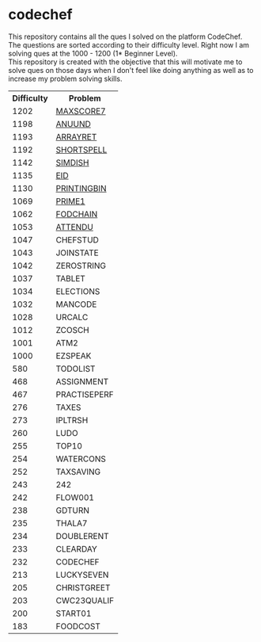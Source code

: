 # codechef
This repository contains all the ques I solved on the platform CodeChef.<br>
The questions are sorted according to their difficulty level. Right now I am solving ques at the 1000 - 1200 (1* Beginner Level).<br>
This repository is created with the objective that this will motivate me to solve ques on those days when I don't feel like doing anything as well as to increase my problem solving skills.

<table>
  <tr>
    <th>Difficulty</th>
    <th>Problem</th>
  </tr>
  <tr>
    <td>1202</td>
    <td><a href="https://www.codechef.com/problems/MAXSCORE7">MAXSCORE7</a></td>
  </tr>
  <tr>
    <td>1198</td>
    <td><a href="https://www.codechef.com/problems/ANUUND">ANUUND</a></td>
  </tr>
  <tr>
    <td>1193</td>
    <td><a href="https://www.codechef.com/problems/ARRAYRET">ARRAYRET</a></td>
  </tr>
  <tr>
    <td>1192</td>
    <td><a href="https://www.codechef.com/problems/SHORTSPELL">SHORTSPELL</a></td>
  </tr>
  <tr>
    <td>1142</td>
    <td><a href="https://www.codechef.com/problems/SIMDISH">SIMDISH</a></td>
  </tr>
  <tr>
    <td>1135</td>
    <td><a href="https://www.codechef.com/problems/EID">EID</a></td>
  </tr>
  <tr>
    <td>1130</td>
    <td><a href="https://www.codechef.com/problems/PRINTINGBIN">PRINTINGBIN</a></td>
  </tr>
  <tr>
    <td>1069</td>
    <td><a href="https://www.codechef.com/problems/PRIME1">PRIME1</a></td>
  </tr>
  <tr>
    <td>1062</td>
    <td><a href="https://www.codechef.com/problems/FODCHAIN">FODCHAIN</a></td>
  </tr>
  <tr>
    <td>1053</td>
    <td><a href="https://www.codechef.com/problems/ATTENDU">ATTENDU</a></td>
  </tr>
   <tr>
    <td>1047</td>
    <td>CHEFSTUD</td>
  </tr>
  <tr>
    <td>1043</td>
    <td>JOINSTATE</td>
  </tr>
  <tr>
    <td>1042</td>
    <td>ZEROSTRING</td>
  </tr>
  <tr>
    <td>1037</td>
    <td>TABLET</td>
  </tr>
  <tr>
    <td>1034</td>
    <td>ELECTIONS</td>
  </tr>
  <tr>
    <td>1032</td>
    <td>MANCODE</td>
  </tr>
  <tr>
    <td>1028</td>
    <td>URCALC</td>
  </tr>
  <tr>
    <td>1012</td>
    <td>ZCOSCH</td>
  </tr>
    <tr>
    <td>1001</td>
    <td>ATM2</td>
  </tr>
  <tr>
    <td>1000</td>
    <td>EZSPEAK</td>
  </tr>
  <tr>
    <td>580</td>
    <td>TODOLIST</td>
  </tr>
  <tr>
    <td>468</td>
    <td>ASSIGNMENT</td>
  </tr>
  <tr>
    <td>467</td>
    <td>PRACTISEPERF</td>
  </tr>
  <tr>
    <td>276</td>
    <td>TAXES</td>
  </tr>
  <tr>
    <td>273</td>
    <td>IPLTRSH</td>
  </tr>
  <tr>
    <td>260</td>
    <td>LUDO</td>
  </tr>
  <tr>
    <td>255</td>
    <td>TOP10</td>
  </tr>
  <tr>
    <td>254</td>
    <td>WATERCONS</td>
  </tr>
  <tr>
    <td>252</td>
    <td>TAXSAVING</td>
  </tr>
  <tr>
    <td>243</td>
    <td>242</td>
  </tr>
  <tr>
    <td>242</td>
    <td>FLOW001</td>
  </tr>
  <tr>
    <td>238</td>
    <td>GDTURN</td>
  </tr>
  <tr>
    <td>235</td>
    <td>THALA7</td>
  </tr>
  <tr>
    <td>234</td>
    <td>DOUBLERENT</td>
  </tr>
  <tr>
    <td>233</td>
    <td>CLEARDAY</td>
  </tr><tr>
    <td>232</td>
    <td>CODECHEF</td>
  </tr>
  <tr>
    <td>213</td>
    <td>LUCKYSEVEN</td>
  </tr>
  <tr>
    <td>205</td>
    <td>CHRISTGREET</td>
  </tr>
  <tr>
    <td>203</td>
    <td>CWC23QUALIF</td>
  </tr>
  <tr>
    <td>200</td>
    <td>START01</td>
  </tr>
  <tr>
    <td>183</td>
    <td>FOODCOST</td>
  </tr>
</table>
